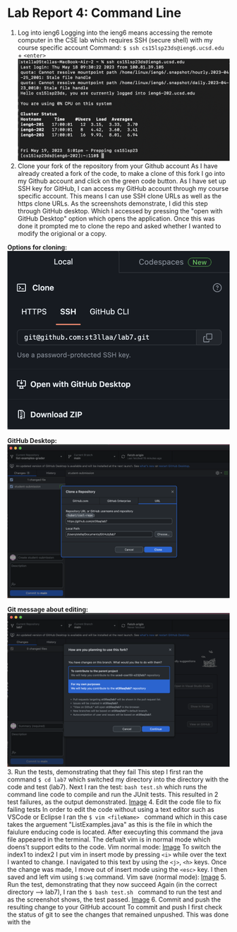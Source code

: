 # Lab Report 4: Command Line
1. Log into ieng6
Logging into the ieng6 means accessing the remote computer in the CSE lab which requires SSH (secure shell) with my course specific account
Command: ```$ ssh cs15lsp23ds@ieng6.ucsd.edu ``` + ```<enter>```
![Image](ssh.png)
2. Clone your fork of the repository from your Github account
As I have already created a fork of the code, to make a clone of this fork I go into my Github account and click on the green code button. As I have set up SSH key for GitHub, I can access my GitHub account through my course specific account. This means I can use SSH clone URLs as well as the https clone URLs. 
As the screenshots demonstrate, I did this step through GitHub desktop. Which I accessed by pressing the "open with GitHub Desktop" option which opens the application. Once this was done it prompted me to clone the repo and asked whether I wanted to modify the origional or a copy. 

**Options for cloning:** ![Image](SSHcloneURL.png)

**GitHub Desktop:** ![Image](gitHubDesktop.png)

**Git message about editing:** ![Image](message.png)
3. Run the tests, demonstrating that they fail
This step I first ran the command ```$ cd lab7``` which switched my directory into the directory with the code and test (lab7). Next I ran the test: ```bash test.sh``` which runs the command line code to compile and run the JUnit tests. This resulted in 2 test failures, as the output demonstrated.
[Image](step6.png)
4. Edit the code file to fix failing tests
In order to edit the code without using a text editor such as VSCode or Eclipse I ran the ```$ vim <fileName> ``` command which in this case takes the arguement "ListExamples.java" as this is the file in which the faiulure enducing code is located. After execuyting this command the java file appeared in the terminal. The defualt vim is in normal mode which doens't support edits to the code. 
Vim normal mode: [Image](vim.png)
To switch the index1 to index2 I put vim in insert mode by pressing ```<i>``` while over the text I wanted to change. I navigated to this text by using the ```<j>```, ```<h>``` keys. Once the change was made, I move out of insert mode using the ```<esc>``` key. I then saved and left vim using ```$:wq``` command. 
Vim save (normal mode): [Image](vimSave.png)
5. Run the test, demonstrating that they now succeed
Again (in the correct directory --> lab7), I ran the ```$ bash test.sh ``` command to run the test and as the screenshot shows, the test passed.
[Image](testPass.png)
6. Commit and push the resulting change to your GitHub account
To commit and push I first check the status of git to see the changes that remained unpushed. This was done with the 
